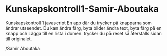 # Kunskapskontroll1-Samir-Aboutaka
Kunskapskontroll 1 javascript
En app där du trycker på knapparna som ändrar utseendet. Du kan  ändra färg, byta bilder ändra text, byta färg på en knapp och Lägga till en lista i domen.
trycker du på reset så återställs sidan till originalet. 

/Samir Aboutaka
